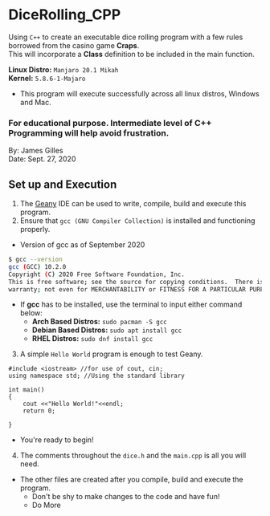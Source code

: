 # DiceRolling_CPP


Using `C++` to create an executable dice rolling program with a few rules borrowed from the casino game **Craps**.\
This will incorporate a **Class** definition to be included in the main function.

**Linux Distro:** `Manjaro 20.1 Mikah`\
**Kernel:** `5.8.6-1-Majaro`
* This program will execute successfully across all linux distros, Windows and Mac.
### For educational purpose. Intermediate level of C++ Programming will help avoid frustration.
By: James Gilles\
Date: Sept. 27, 2020

## Set up and Execution
1. The [Geany](https://www.geany.org/) IDE can be used to write, compile, build and execute this program.
2. Ensure that `gcc (GNU Compiler Collection)` is installed and functioning properly.
* Version of gcc as of September 2020
```bash
$ gcc --version
gcc (GCC) 10.2.0
Copyright (C) 2020 Free Software Foundation, Inc.
This is free software; see the source for copying conditions.  There is NO
warranty; not even for MERCHANTABILITY or FITNESS FOR A PARTICULAR PURPOSE.

```
* If **gcc** has to be installed, use the terminal to input either command below:
    * **Arch Based Distros:** `sudo pacman -S gcc`
    * **Debian Based Distros:** `sudo apt install gcc`
	* **RHEL Distros:** `sudo dnf install gcc`

3. A simple `Hello World` program is enough to test Geany.
```
#include <iostream> //for use of cout, cin;
using namespace std; //Using the standard library

int main()
{
    cout <<"Hello World!"<<endl;
    return 0;

}

```
* You're ready to begin!
4. The comments throughout the `dice.h` and the `main.cpp` is all you will need.
* The other files are created after you compile, build and execute the program.
    * Don't be shy to make changes to the code and have fun!
    * Do More
